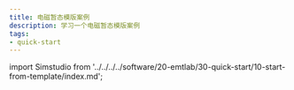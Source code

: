 ```yaml
---
title: 电磁暂态模版案例
description: 学习一个电磁暂态模版案例
tags: 
- quick-start
---
```


import Simstudio from '../../../../software/20-emtlab/30-quick-start/10-start-from-template/index.md';

<Simstudio />

